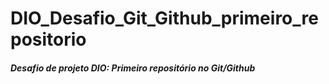 # DIO_Desafio_Git_Github_primeiro_repositorio

##### Desafio de projeto DIO: Primeiro repositório no Git/Github <h5>
